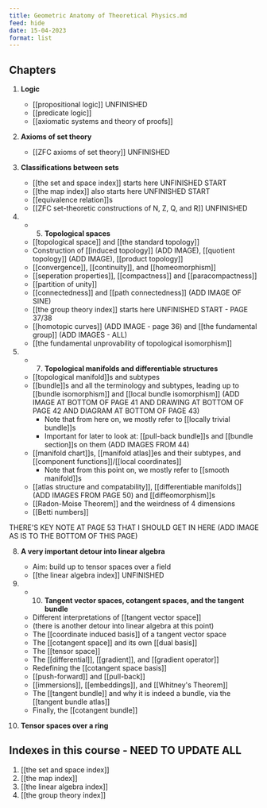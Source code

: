 ```yaml
---
title: Geometric Anatomy of Theoretical Physics.md
feed: hide
date: 15-04-2023
format: list
---
```



## Chapters

1. **Logic**
	- [[propositional logic]] UNFINISHED
	- [[predicate logic]]
	- [[axiomatic systems and theory of proofs]]

2. **Axioms of set theory**
	-  [[ZFC axioms of set theory]] UNFINISHED 

3. **Classifications between sets**
	- [[the set and space index]] starts here UNFINISHED START
	- [[the map index]] also starts here UNFINISHED START
	- [[equivalence relation]]s
	- [[ZFC set-theoretic constructions of N, Z, Q, and R]] UNFINISHED

4. - 5. **Topological spaces**
	- [[topological space]] and [[the standard topology]]
	- Construction of [[induced topology]] (ADD IMAGE), [[quotient topology]] (ADD IMAGE), [[product topology]]
	- [[convergence]], [[continuity]], and [[homeomorphism]]
	- [[seperation properties]], [[compactness]] and [[paracompactness]]
	- [[partition of unity]]
	- [[connectedness]] and [[path connectedness]] (ADD IMAGE OF SINE)
	- [[the group theory index]] starts here UNFINISHED START - PAGE 37/38
	- [[homotopic curves]] (ADD IMAGE - page 36) and [[the fundamental group]] (ADD IMAGES - ALL)
	- [[the fundamental unprovability of topological isomorphism]]

6. - 7. **Topological manifolds and differentiable structures**
	- [[topological manifold]]s and subtypes
	- [[bundle]]s and all the terminology and subtypes, leading up to [[bundle isomorphism]] and [[local bundle isomorphism]] (ADD IMAGE AT BOTTOM OF PAGE 41 AND DRAWING AT BOTTOM OF PAGE 42 AND DIAGRAM AT BOTTOM OF PAGE 43)
		- Note that from here on, we mostly refer to [[locally trivial bundle]]s
		- Important for later to look at: [[pull-back bundle]]s and [[bundle section]]s on them (ADD IMAGES FROM 44)
	- [[manifold chart]]s, [[manifold atlas]]es and their subtypes, and [[component functions]]/[[local coordinates]]
		- Note that from this point on, we mostly refer to [[smooth manifold]]s
	- [[atlas structure and compatability]], [[differentiable manifolds]] (ADD IMAGES FROM PAGE 50) and [[diffeomorphism]]s
	- [[Radon-Moise Theorem]] and the weirdness of 4 dimensions
	- [[Betti numbers]]

THERE'S KEY NOTE AT PAGE 53 THAT I SHOULD GET IN HERE (ADD IMAGE AS IS TO THE BOTTOM OF THIS PAGE)

8. **A very important detour into linear algebra**
	- Aim: build up to tensor spaces over a field
	- [[the linear algebra index]] UNFINISHED

10. - 10. **Tangent vector spaces, cotangent spaces, and the tangent bundle**
	- Different interpretations of [[tangent vector space]]
	- (there is another detour into linear algebra at this point)
	- The [[coordinate induced basis]] of a tangent vector space
	- The [[cotangent space]] and its own [[dual basis]]
	- The [[tensor space]]
	- The [[differential]], [[gradient]], and [[gradient operator]]
	- Redefining the [[cotangent space basis]]
	- [[push-forward]] and [[pull-back]]
	- [[immersions]], [[embeddings]], and [[Whitney's Theorem]]
	- The [[tangent bundle]] and why it is indeed a bundle, via the [[tangent bundle atlas]]
	- Finally, the [[cotangent bundle]]

11. **Tensor spaces over a ring**




## Indexes in this course - NEED TO UPDATE ALL

1. [[the set and space index]]
2. [[the map index]]
3. [[the linear algebra index]]
4. [[the group theory index]]